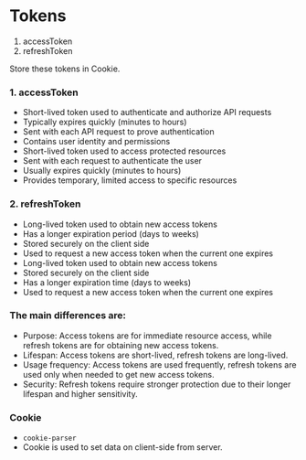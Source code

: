 # Tokens

1. accessToken
2. refreshToken

Store these tokens in Cookie.

### 1. accessToken

- Short-lived token used to authenticate and authorize API requests
- Typically expires quickly (minutes to hours)
- Sent with each API request to prove authentication
- Contains user identity and permissions
- Short-lived token used to access protected resources
- Sent with each request to authenticate the user
- Usually expires quickly (minutes to hours)
- Provides temporary, limited access to specific resources

### 2. refreshToken

- Long-lived token used to obtain new access tokens
- Has a longer expiration period (days to weeks)
- Stored securely on the client side
- Used to request a new access token when the current one expires
- Long-lived token used to obtain new access tokens
- Stored securely on the client side
- Has a longer expiration time (days to weeks)
- Used to request a new access token when the current one expires

### The main differences are:

- Purpose: Access tokens are for immediate resource access, while refresh tokens are for obtaining new access tokens.
- Lifespan: Access tokens are short-lived, refresh tokens are long-lived.
- Usage frequency: Access tokens are used frequently, refresh tokens are used only when needed to get new access tokens.
- Security: Refresh tokens require stronger protection due to their longer lifespan and higher sensitivity.

### Cookie

- `cookie-parser`
- Cookie is used to set data on client-side from server.
